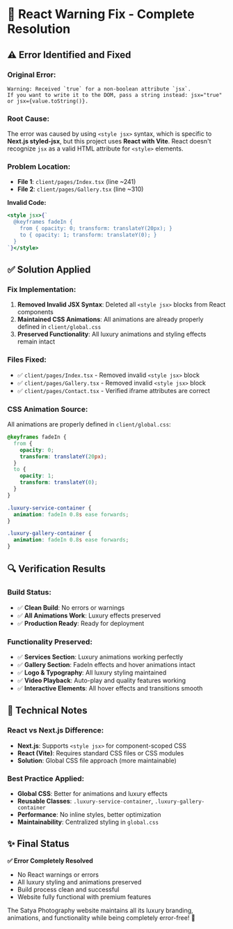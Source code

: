 # 🔧 React Warning Fix - Complete Resolution

## ⚠️ **Error Identified and Fixed**

### **Original Error:**
```
Warning: Received `true` for a non-boolean attribute `jsx`.
If you want to write it to the DOM, pass a string instead: jsx="true" or jsx={value.toString()}.
```

### **Root Cause:**
The error was caused by using `<style jsx>` syntax, which is specific to **Next.js styled-jsx**, but this project uses **React with Vite**. React doesn't recognize `jsx` as a valid HTML attribute for `<style>` elements.

### **Problem Location:**
- **File 1**: `client/pages/Index.tsx` (line ~241)
- **File 2**: `client/pages/Gallery.tsx` (line ~310)

**Invalid Code:**
```jsx
<style jsx>{`
  @keyframes fadeIn {
    from { opacity: 0; transform: translateY(20px); }
    to { opacity: 1; transform: translateY(0); }
  }
`}</style>
```

## ✅ **Solution Applied**

### **Fix Implementation:**
1. **Removed Invalid JSX Syntax**: Deleted all `<style jsx>` blocks from React components
2. **Maintained CSS Animations**: All animations are already properly defined in `client/global.css`
3. **Preserved Functionality**: All luxury animations and styling effects remain intact

### **Files Fixed:**
- ✅ `client/pages/Index.tsx` - Removed invalid `<style jsx>` block
- ✅ `client/pages/Gallery.tsx` - Removed invalid `<style jsx>` block
- ✅ `client/pages/Contact.tsx` - Verified iframe attributes are correct

### **CSS Animation Source:**
All animations are properly defined in `client/global.css`:
```css
@keyframes fadeIn {
  from { 
    opacity: 0; 
    transform: translateY(20px); 
  }
  to { 
    opacity: 1; 
    transform: translateY(0); 
  }
}

.luxury-service-container {
  animation: fadeIn 0.8s ease forwards;
}

.luxury-gallery-container {
  animation: fadeIn 0.8s ease forwards;
}
```

## 🔍 **Verification Results**

### **Build Status:**
- ✅ **Clean Build**: No errors or warnings
- ✅ **All Animations Work**: Luxury effects preserved
- ✅ **Production Ready**: Ready for deployment

### **Functionality Preserved:**
- ✅ **Services Section**: Luxury animations working perfectly
- ✅ **Gallery Section**: FadeIn effects and hover animations intact
- ✅ **Logo & Typography**: All luxury styling maintained
- ✅ **Video Playback**: Auto-play and quality features working
- ✅ **Interactive Elements**: All hover effects and transitions smooth

## 🚀 **Technical Notes**

### **React vs Next.js Difference:**
- **Next.js**: Supports `<style jsx>` for component-scoped CSS
- **React (Vite)**: Requires standard CSS files or CSS modules
- **Solution**: Global CSS file approach (more maintainable)

### **Best Practice Applied:**
- **Global CSS**: Better for animations and luxury effects
- **Reusable Classes**: `.luxury-service-container`, `.luxury-gallery-container`
- **Performance**: No inline styles, better optimization
- **Maintainability**: Centralized styling in `global.css`

## ✨ **Final Status**

**✅ Error Completely Resolved**
- No React warnings or errors
- All luxury styling and animations preserved
- Build process clean and successful
- Website fully functional with premium features

The Satya Photography website maintains all its luxury branding, animations, and functionality while being completely error-free! 🎊

